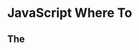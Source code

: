 # JavaScript Where To

## The <script> Tag

In HTML, JavaScript code must be inserted between ```<script>``` and ```</script>``` tags.

Example
```
<script>
document.getElementById("demo").innerHTML = "My First JavaScript";
</script>
```

Old JavaScript examples may use a type attribute: ```<script type="text/javascript">```.
The type attribute is not required. JavaScript is the default scripting language in HTML.

## JavaScript Functions and Events

A JavaScript ```function``` is a block of JavaScript code, that can be executed when "called"for.

For example, a function ca be called when an event occurs, like when the user clicks a button.

More abour functions and events in later chapters.

## JavaScript in <head> or <body>

you can place any number of scripts in an HTML document.

Scripts can be placed in the ```<body>```, or in the ```<head>``` section of an HTML page, or in both.

## JavaScript in <head>

In this example, a JavaScript ```function``` is placed in the ```<head>```

The function is invoked(called) when a button is clicked;

Example

```

<!DOCTYPE html>
<html>
<head>
<script>
function myFunction() {
    document.getElementById("demo").innerHTML = "Paragraph changed.";
}
</script>
</head>
<body>

<h1>A Web Page</h1>
<p id="demo">A Paragraph</p>
<button type="button" onclick="myFunction()">Try it</button>
</body>
</html>

```